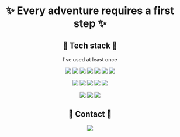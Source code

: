 <div align=center>
  
✨ Every adventure requires a first step ✨
=============================================

## 🧠 Tech stack 🧠 ##  
I've used at least once      

<img src="https://img.shields.io/badge/Python-3766AB?style=flat-square&logo=Python&logoColor=ffdd54"/></a>
<img src="https://img.shields.io/badge/C-A8B9CC?style=flat-square&logo=c&logoColor=white"/></a>
<img src="https://img.shields.io/badge/Java-007396?style=flat-square&logo=Java&logoColor=white"/></a> 
<img src="https://img.shields.io/badge/JavaScript-%23323330.svg?style=flat-square&logo=javascript&logoColor=%23F7DF1E"/></a> 
<img src="https://img.shields.io/badge/HTML5-%23E34F26.svg?style=flat-square&logo=html5&logoColor=white"/></a> 
<img src="https://img.shields.io/badge/CSS3-%231572B6.svg?style=flat-square&logo=css3&logoColor=white"/></a> 
<img src="https://img.shields.io/badge/Kotlin-0095D5?style=flat-square&logo=Kotlin&logoColor=white"/></a>                    

<img src="https://img.shields.io/badge/Spring-6DB33F?style=flat-square&logo=Spring&logoColor=white"></a>
<img src="https://img.shields.io/badge/Android Studio-3DDC84?style=flat-square&logo=Android Studio&logoColor=white"></a> 
<img src="https://img.shields.io/badge/GraphQL-E10098?style=flat-square&logo=graphql&logoColor=white"></a>
<img src="https://img.shields.io/badge/React-61DAFB?style=flat-square&logo=graphql&logoColor=white"></a> 
<img src="https://img.shields.io/badge/Linux-FCC624?style=flat-square&logo=Linux&logoColor=white"></a>           

<img src="https://img.shields.io/badge/oracle-F80000?style=flat-square&logo=oracle&logoColor=white"></a>
<img src="https://img.shields.io/badge/mysql-4479A1?style=flat-square&logo=mysql&logoColor=white"></a>
<img src="https://img.shields.io/badge/mariaDB-003545?style=flat-square&logo=mariaDB&logoColor=white"></a>              

## 📡 Contact 📡 ##

<a href="mailto:xoa1235@gmail.com"> <img src="https://img.shields.io/badge/Gmail-d14836?style=flat-square&logo=Gmail&logoColor=white&link=mailto:xoa1235@gmail.com" style="height : auto; margin-left : 10px; margin-right : 10px;"/> </a>

</div>






